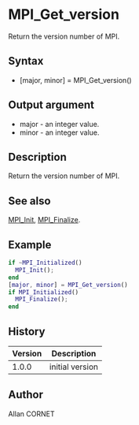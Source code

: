 # MPI_Get_version

Return the version number of MPI.

## Syntax

- [major, minor] = MPI_Get_version()

## Output argument

- major - an integer value.
- minor - an integer value.

## Description

  <p>Return the version number of MPI.</p>

## See also

[MPI_Init](MPI_Init.md), [MPI_Finalize](MPI_Finalize.md).

## Example

```matlab
if ~MPI_Initialized()
  MPI_Init();
end
[major, minor] = MPI_Get_version()
if MPI_Initialized()
  MPI_Finalize();
end
```

## History

| Version | Description     |
| ------- | --------------- |
| 1.0.0   | initial version |

## Author

Allan CORNET
